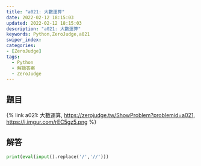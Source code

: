 ```yaml
---
title: "a021: 大數運算"
date: 2022-02-12 18:15:03
updated: 2022-02-12 18:15:03
description: "a021: 大數運算"
keywords: Python,ZeroJudge,a021
swiper_index: 
categories:
- [ZeroJudge]
tags:
  - Python
  - 解題答案
  - ZeroJudge
---
```


## 題目
{% link a021: 大數運算, https://zerojudge.tw/ShowProblem?problemid=a021, https://i.imgur.com/rEC5gz5.png %}

## 解答
```python
print(eval(input().replace('/','//')))
```